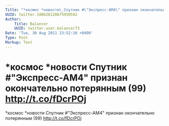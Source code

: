 ```yaml
---
Title: "*космос *новости\_Спутник #\"Экспресс-АМ4\" признан окончательно потерянным (99) http://t.co/fDcrPOj"
UUID: twitter.108628120675950592
Author:
    Title: Balancer
    UUID: twitter.user.balancer73
Date: 'Tue, 30 Aug 2011 23:52:16 +0400'
Type: Post
Markup: Text
---
```


# *космос *новости Спутник #"Экспресс-АМ4" признан окончательно потерянным (99) http://t.co/fDcrPOj

*космос *новости Спутник #"Экспресс-АМ4" признан
окончательно потерянным (99) http://t.co/fDcrPOj